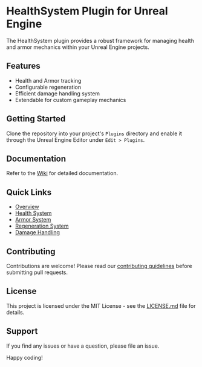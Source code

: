 # HealthSystem Plugin for Unreal Engine

The HealthSystem plugin provides a robust framework for managing health and armor mechanics within your Unreal Engine projects. 

## Features
- Health and Armor tracking
- Configurable regeneration
- Efficient damage handling system
- Extendable for custom gameplay mechanics

## Getting Started
Clone the repository into your project's `Plugins` directory and enable it through the Unreal Engine Editor under `Edit > Plugins`.

## Documentation
Refer to the [Wiki](https://github.com/space_mex/HealthSystem/wiki) for detailed documentation.

## Quick Links
- [Overview](https://github.com/space_mex/HealthSystem/wiki/Overview)
- [Health System](https://github.com/space_mex/HealthSystem/wiki/Health-System)
- [Armor System](https://github.com/space_mex/HealthSystem/wiki/Armor-System)
- [Regeneration System](https://github.com/space_mex/HealthSystem/wiki/Regeneration-System)
- [Damage Handling](https://github.com/space_mex/HealthSystem/wiki/Damage-Handling)

## Contributing
Contributions are welcome! Please read our [contributing guidelines](CONTRIBUTING.md) before submitting pull requests.

## License
This project is licensed under the MIT License - see the [LICENSE.md](LICENSE) file for details.

## Support
If you find any issues or have a question, please file an issue.

Happy coding!
